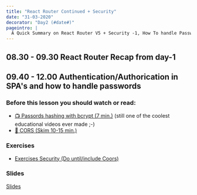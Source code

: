 ```yaml
---
title: "React Router Continued + Security"
date: "31-03-2020"
decorator: "Day2 (#date#)"
pageintro: |
  A Quick Summary on React Router V5 + Security -1, How To handle Passwords
---
```


## 08.30 - 09.30 React Router Recap from day-1

## 09.40 - 12.00 Authentication/Authorication in SPA's and how to handle passwords

### Before this lesson you should watch or read:

- [:tv: Passords hashing with bcrypt (7 min.)](https://www.youtube.com/watch?v=O6cmuiTBZVs) (still one of the coolest educational videos ever made ;-)
- [:book: CORS (Skim 10-15 min.)](https://developer.mozilla.org/en-US/docs/Web/HTTP/CORS)

### Exercises

<!--BEGIN exercises ##-->

- [Exercises Security (Do until/include Coors)](https://docs.google.com/document/d/1J0pLlU-9iLoVn_yqt5RnJ_nsQExt_kcajMoJ47wsRN4/edit?usp=sharing)
  <!--END exercises ##-->

### Slides

[Slides](http://sem3slides.mydemos.dk/security/security.html)
